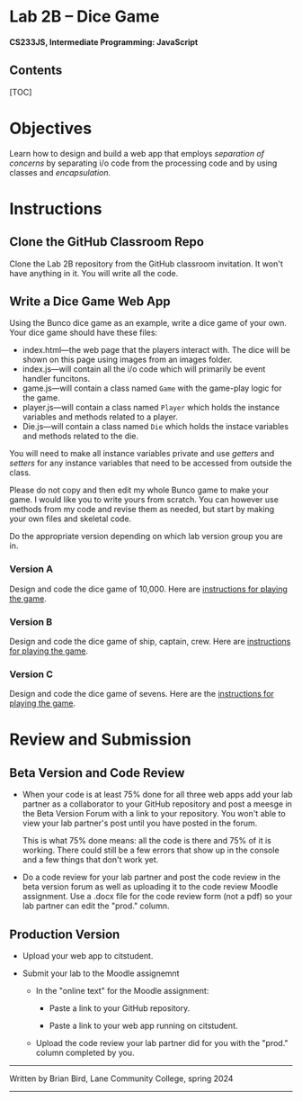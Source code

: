 <h1>Lab 2B – Dice Game</h1>

<h4>CS233JS, Intermediate Programming: JavaScript</h4>

<h2>Contents</h2>

[TOC]

# Objectives

Learn how to design and build a web app that employs *separation of concerns* by separating i/o code from the processing code and by using classes and *encapsulation*.

# Instructions

## Clone the GitHub Classroom Repo

Clone the Lab 2B repository from the GitHub classroom invitation. It won't have anything in it. You will write all the code.

## Write a Dice Game Web App

Using the Bunco dice game as an example, write a dice game of your own. Your dice game should have these files:

- index.html&mdash;the web page that the players interact with. The dice will be shown on this page using images from an images folder.
- index.js&mdash;will contain all the i/o code which will primarily be event handler funcitons.
- game.js&mdash;will contain a class named `Game` with the game-play logic for the game.
- player.js&mdash;will contain a class named `Player` which holds the instance variables and methods related to a player.
- Die.js&mdash;will contain a class named `Die` which holds the instace variables and methods related to the die.

You will need to make all instance variables private and use *getters* and *setters* for any instance variables that need to be accessed from outside the class.

Please do not copy and then edit my whole Bunco game to make your game. I would like you to write yours from scratch. You can however use methods from my code and revise them as needed, but start by making your own files and skeletal code.

Do the appropriate version depending on which lab version group you are in.

### Version A

Design and code the dice game of 10,000. Here are [instructions for playing the game](https://www.dice-play.com/Games/TenThousand.htm).

### Version B

Design and code the dice game of ship, captain, crew. Here are [instructions for playing the game](https://en.wikipedia.org/wiki/Ship,_captain,_and_crew).

### Version C

Design and code the dice game of sevens. Here are the [instructions for playing the game](https://www.dicegamedepot.com/sevens-dice-game-rules/).

# Review and Submission

## Beta Version and Code Review

- When your code is at least 75% done for all three web apps add your lab partner as a collaborator to your GitHub repository and post a meesge in the Beta Version Forum with a link to your repository. You won't able to view your lab partner's post until you have posted in the forum.  

  This is what 75% done means: all the code is there and 75% of it is working. There could still be a  few errors that show up in the console and a few things that don't work  yet.

- Do a code review for your lab partner and post the code review in the beta version forum as well as uploading it to the code review Moodle assignment. Use a .docx file for the code review form (not a pdf) so your lab partner can edit the  "prod." column.

## Production Version

- Upload your web app to citstudent.

- Submit your lab to the Moodle assignemnt

  - In the "online text" for the Moodle assignment:

    - Paste a link to your GitHub repository.

    - Paste a link to your web app running on citstudent.

  - Upload the code review your lab partner did for you with the "prod." column completed by you.



------

Written by Brian Bird, Lane Community College, spring 2024

------

